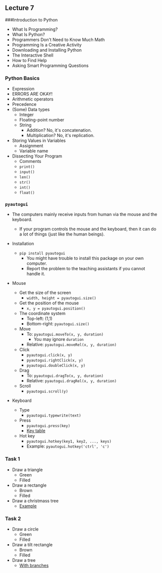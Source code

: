## Lecture 7

###Introduction to Python

+   What Is Programming?
+   What Is Python?
+   Programmers Don't Need to Know Much Math
+   Programming Is a Creative Activity
+   Downloading and Installing Python
+   The Interactive Shell
+   How to Find Help
+   Asking Smart Programming Questions

### Python Basics

+   Expression
+   ERRORS ARE OKAY!
+   Arithmetic operators
+   Precedence
+   (Some) Data types
    +   Integer
    +   Floating-point number
    +   String
        +   Addition? No, it's concatenation.
        +   Multiplication? No, it's replication.
+   Storing Values in Variables
    +   Assignment
    +   Variable name
+   Dissecting Your Program
    +   Comments
    +   `print()`
    +   `input()`
    +   `len()`
    +   `str()`
    +   `int()`
    +   `float()`

### `pyautogui`

+   The computers mainly receive inputs from human via the mouse and the keyboard.
    +   If your program controls the mouse and the keyboard, then it can do a lot of things (just like the human beings).

+   Installation
    +   `pip install pyautogui`
        +   You might have trouble to install this package on your own computer.
        +   Report the problem to the teaching assistants if you cannot handle it.

+   Mouse
    +   Get the size of the screen
        +   `width, height = pyautogui.size()`
    +   Get the position of the mouse
        +   `x, y = pyautogui.position()`
    +   The coordinate system
        +   Top-left: (1,1)
        +   Bottom-right: `pyautogui.size()`
    +   Move
        +   To: `pyautogui.moveTo(x, y, duration)`
            +   You may ignore `duration`
        +   Relative: `pyautogui.moveRel(x, y, duration)`
    +   Click
        +   `pyautogui.click(x, y)`
        +   `pyautogui.rightClick(x, y)`
        +   `pyautogui.doubleClick(x, y)`
    +   Drag
        +   To: `pyautogui.dragTo(x, y, duration)`
        +   Relative: `pyautogui.dragRel(x, y, duration)`
    +   Scroll
        +   `pyautogui.scroll(y)`

+   Keyboard
    +   Type
        +   `pyautogui.typewrite(text)`
    +   Press
        +   `pyautogui.press(key)`
        +   [Key table](https://automatetheboringstuff.com/chapter18/#calibre_link-36)
    +   Hot key
        +   `pyautogui.hotkey(key1, key2, ..., keys)`
        +   Example: `pyautogui.hotkey('ctrl', 'c')`

### Task 1

+   Draw a triangle
    +   Green
    +   Filled
+   Draw a rectangle
    +   Brown
    +   Filled
+   Draw a christmass tree
    +   [Example](https://scratch.mit.edu/projects/115904117/)

### Task 2

+   Draw a circle
    +   Green
    +   Filled
+   Draw a tilt rectangle
    +   Brown
    +   Filled
+   Draw a tree
    +   [With branches](https://scratch.mit.edu/projects/115838437)